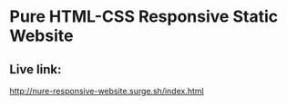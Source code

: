 
# Pure HTML-CSS Responsive Static Website 

## Live link:
http://nure-responsive-website.surge.sh/index.html 
